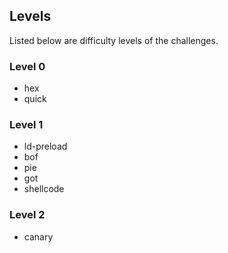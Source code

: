 ## Levels
Listed below are difficulty levels of the challenges.

### Level 0
 * hex
 * quick

### Level 1
 * ld-preload
 * bof
 * pie
 * got
 * shellcode
 
### Level 2
 * canary

